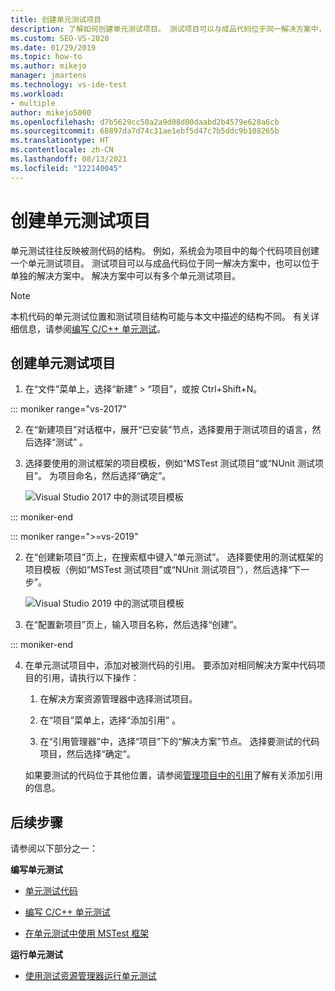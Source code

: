 ```yaml
---
title: 创建单元测试项目
description: 了解如何创建单元测试项目。 测试项目可以与成品代码位于同一解决方案中，也可以位于单独的解决方案中。
ms.custom: SEO-VS-2020
ms.date: 01/29/2019
ms.topic: how-to
ms.author: mikejo
manager: jmartens
ms.technology: vs-ide-test
ms.workload:
- multiple
author: mikejo5000
ms.openlocfilehash: d7b5629cc50a2a9d08d00daabd2b4579e628a6cb
ms.sourcegitcommit: 68897da7d74c31ae1ebf5d47c7b5ddc9b108265b
ms.translationtype: HT
ms.contentlocale: zh-CN
ms.lasthandoff: 08/13/2021
ms.locfileid: "122140045"
---
```

# <a name="create-a-unit-test-project"></a>创建单元测试项目

单元测试往往反映被测代码的结构。 例如，系统会为项目中的每个代码项目创建一个单元测试项目。 测试项目可以与成品代码位于同一解决方案中，也可以位于单独的解决方案中。 解决方案中可以有多个单元测试项目。

> [!NOTE]
> 本机代码的单元测试位置和测试项目结构可能与本文中描述的结构不同。 有关详细信息，请参阅[编写 C/C++ 单元测试](writing-unit-tests-for-c-cpp.md)。

## <a name="to-create-a-unit-test-project"></a>创建单元测试项目

1. 在“文件”菜单上，选择“新建” > “项目”，或按 Ctrl+Shift+N。

::: moniker range="vs-2017"

2. 在“新建项目”对话框中，展开“已安装”节点，选择要用于测试项目的语言，然后选择“测试”  。

3. 选择要使用的测试框架的项目模板，例如“MSTest 测试项目”或“NUnit 测试项目”。 为项目命名，然后选择“确定”。

   ![Visual Studio 2017 中的测试项目模板](media/test-project-templates.png)

::: moniker-end

::: moniker range=">=vs-2019"

2. 在“创建新项目”页上，在搜索框中键入“单元测试”。 选择要使用的测试框架的项目模板（例如“MSTest 测试项目”或“NUnit 测试项目”），然后选择“下一步”。

   ![Visual Studio 2019 中的测试项目模板](media/vs-2019/test-project-templates.png)

3. 在“配置新项目”页上，输入项目名称，然后选择“创建”。

::: moniker-end

4. 在单元测试项目中，添加对被测代码的引用。 要添加对相同解决方案中代码项目的引用，请执行以下操作：

   1. 在解决方案资源管理器中选择测试项目。

   2. 在“项目”菜单上，选择“添加引用” 。

   3. 在“引用管理器”中，选择“项目”下的“解决方案”节点。 选择要测试的代码项目，然后选择“确定”。

   如果要测试的代码位于其他位置，请参阅[管理项目中的引用](../ide/managing-references-in-a-project.md)了解有关添加引用的信息。

## <a name="next-steps"></a>后续步骤

请参阅以下部分之一：

**编写单元测试**

- [单元测试代码](../test/unit-test-your-code.md)

- [编写 C/C++ 单元测试](writing-unit-tests-for-c-cpp.md)

- [在单元测试中使用 MSTest 框架](using-microsoft-visualstudio-testtools-unittesting-members-in-unit-tests.md)

**运行单元测试**

- [使用测试资源管理器运行单元测试](../test/run-unit-tests-with-test-explorer.md)
